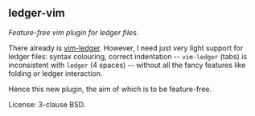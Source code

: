 ## ledger-vim

*Feature-free vim plugin for ledger files.*

There already is [vim-ledger](https://github.com/ledger/vim-ledger). However, I
need just very light support for ledger files: syntax colouring, correct
indentation -- `vim-ledger` (tabs) is inconsistent with `ledger` (4 spaces) --
without all the fancy features like folding or ledger interaction.

Hence this new plugin, the aim of which is to be feature-free.

License: 3-clause BSD.
